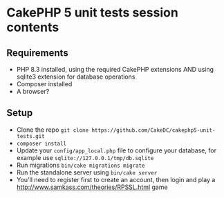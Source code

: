 # CakePHP 5 unit tests session contents

## Requirements

* PHP 8.3 installed, using the required CakePHP extensions AND using sqlite3 extension for database operations
* Composer installed
* A browser?

## Setup

* Clone the repo `git clone https://github.com/CakeDC/cakephp5-unit-tests.git`
* `composer install`
* Update your `config/app_local.php` file to configure your database, for example use `sqlite://127.0.0.1/tmp/db.sqlite`
* Run migrations `bin/cake migrations migrate`
* Run the standalone server using `bin/cake server`
* You'll need to register first to create an account, then login and play a http://www.samkass.com/theories/RPSSL.html game
